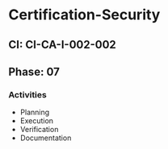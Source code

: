 # Certification-Security

## CI: CI-CA-I-002-002
## Phase: 07

### Activities
- Planning
- Execution
- Verification
- Documentation
